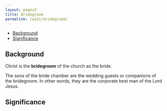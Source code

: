 ```yaml
---
layout: pagev2
title: Bridegroom
permalink: /wiki/bridegroom/
---
```

- [Background](#background)
- [Significance](#significance)

## Background

Christ is the **bridegroom** of the church as the bride. 

The sons of the bride chamber are the wedding guests or companions of the bridegroom. In other words, they are the corporate best man of the Lord Jesus.

## Significance
